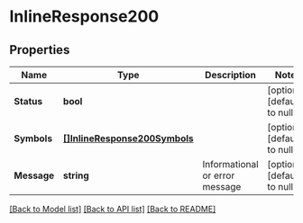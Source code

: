 # InlineResponse200

## Properties
Name | Type | Description | Notes
------------ | ------------- | ------------- | -------------
**Status** | **bool** |  | [optional] [default to null]
**Symbols** | [**[]InlineResponse200Symbols**](inline_response_200_symbols.md) |  | [optional] [default to null]
**Message** | **string** | Informational or error message | [optional] [default to null]

[[Back to Model list]](../README.md#documentation-for-models) [[Back to API list]](../README.md#documentation-for-api-endpoints) [[Back to README]](../README.md)

